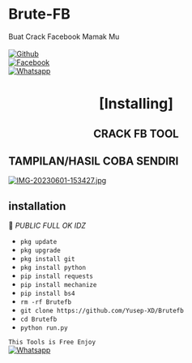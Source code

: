 # Brute-FB
Buat Crack Facebook Mamak Mu
<b></b> </br> <br>[![Github](https://img.shields.io/badge/Github-YusepXD?style=flat-square&logo=github)](https://github.com/YusepXD)<br> [![Facebook](https://img.shields.io/badge/Facebook-YusepGanz-blue?style=flat-square&logo=facebook)](https://www.facebook.com/unavailable.this.link)<br> [![Whatsapp](https://img.shields.io/badge/Whatsapp-YusepXD-deepgreen?style=flat-square&logo=whatsapp)](https://wa.me/+6281383127594)



<h1 align="center"> [Installing]</h1>

<h2 align="center">  CRACK FB TOOL </h2>

## TAMPILAN/HASIL COBA SENDIRI

[![IMG-20230601-153427.jpg](https://i.postimg.cc/g2hhVY1h/IMG-20230601-153427.jpg)](https://postimg.cc/9DWzVjmX)

## <b>installation</b>

🔰 _PUBLIC FULL OK IDZ_


- `pkg update`
- `pkg upgrade`
- `pkg install git`
- `pkg install python`
- `pip install requests`
- `pip install mechanize`
- `pip install bs4`
- `rm -rf Brutefb`
- `git clone https://github.com/Yusep-XD/Brutefb`
- `cd Brutefb`
- `python run.py`
     

 ```This Tools is Free Enjoy ```</br>
 [![Whatsapp](https://img.shields.io/badge/Whatsapp-YusepXD-deepgreen?style=flat-square&logo=whatsapp)](https://wa.me/+6281383127594)
